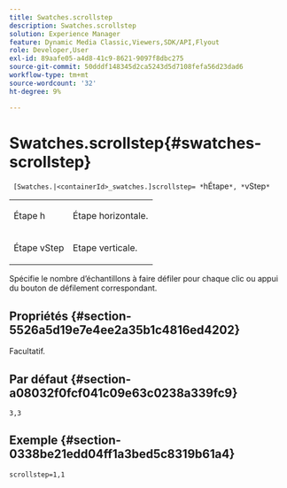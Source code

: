 ```yaml
---
title: Swatches.scrollstep
description: Swatches.scrollstep
solution: Experience Manager
feature: Dynamic Media Classic,Viewers,SDK/API,Flyout
role: Developer,User
exl-id: 89aafe05-a4d8-41c9-8621-9097f8dbc275
source-git-commit: 50dddf148345d2ca5243d5d7108fefa56d23dad6
workflow-type: tm+mt
source-wordcount: '32'
ht-degree: 9%

---
```


# Swatches.scrollstep{#swatches-scrollstep}

` [Swatches.|<containerId>_swatches.]scrollstep= *`hÉtape`*, *`vStep`*`

<table id="table_DC890B3CAB6847318081AC74424147B9"> 
 <tbody> 
  <tr> 
   <td> <p> <span class="codeph"><span class="varname"></span> Étape h </span> </p> </td> 
   <td> <p>Étape horizontale. </p> </td> 
  </tr> 
  <tr> 
   <td> <p> <span class="codeph"><span class="varname"> Étape vStep</span> </span> </p> </td> 
   <td> <p>Etape verticale. </p> </td> 
  </tr> 
 </tbody> 
</table>

Spécifie le nombre d’échantillons à faire défiler pour chaque clic ou appui du bouton de défilement correspondant.

## Propriétés {#section-5526a5d19e7e4ee2a35b1c4816ed4202}

Facultatif.

## Par défaut {#section-a08032f0fcf041c09e63c0238a339fc9}

`3,3`

## Exemple {#section-0338be21edd04ff1a3bed5c8319b61a4}

`scrollstep=1,1`
